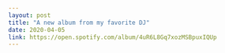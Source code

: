 ```yaml
---
layout: post
title: "A new album from my favorite DJ"
date: 2020-04-05
link: https://open.spotify.com/album/4uR6L8Gq7xozMSBpuxIQUp
---
```


